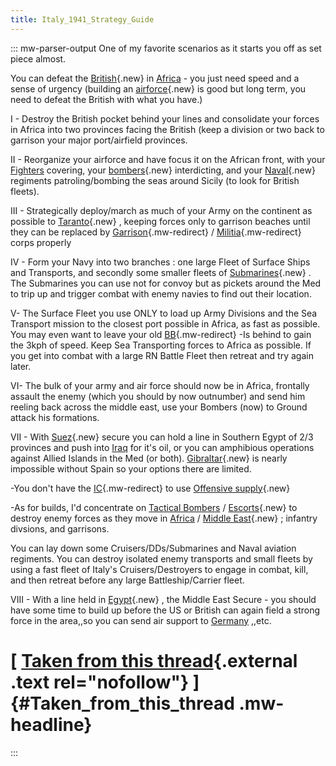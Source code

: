 ```yaml
---
title: Italy_1941_Strategy_Guide
---
```


::: mw-parser-output
One of my favorite scenarios as it starts you off as set piece almost.

You can defeat the
[British](/wiki/index.php?title=British&action=edit&redlink=1 "British (page does not exist)"){.new}
in [Africa](/wiki/Africa "Africa") - you just need speed and a sense of
urgency (building an
[airforce](/wiki/index.php?title=Airforce&action=edit&redlink=1 "Airforce (page does not exist)"){.new}
is good but long term, you need to defeat the British with what you
have.)

I - Destroy the British pocket behind your lines and consolidate your
forces in Africa into two provinces facing the British (keep a division
or two back to garrison your major port/airfield provinces.

II - Reorganize your airforce and have focus it on the African front,
with your [Fighters](/wiki/Fighters "Fighters") covering, your
[bombers](/wiki/index.php?title=Bombers&action=edit&redlink=1 "Bombers (page does not exist)"){.new}
interdicting, and your
[Naval](/wiki/index.php?title=Naval&action=edit&redlink=1 "Naval (page does not exist)"){.new}
regiments patroling/bombing the seas around Sicily (to look for British
fleets).

III - Strategically deploy/march as much of your Army on the continent
as possible to
[Taranto](/wiki/index.php?title=Taranto&action=edit&redlink=1 "Taranto (page does not exist)"){.new}
, keeping forces only to garrison beaches until they can be replaced by
[Garrison](/wiki/Garrison "Garrison"){.mw-redirect} /
[Militia](/wiki/Militia "Militia"){.mw-redirect} corps properly

IV - Form your Navy into two branches : one large Fleet of Surface Ships
and Transports, and secondly some smaller fleets of
[Submarines](/wiki/index.php?title=Submarines&action=edit&redlink=1 "Submarines (page does not exist)"){.new}
. The Submarines you can use not for convoy but as pickets around the
Med to trip up and trigger combat with enemy navies to find out their
location.

V- The Surface Fleet you use ONLY to load up Army Divisions and the Sea
Transport mission to the closest port possible in Africa, as fast as
possible. You may even want to leave your old
[BB](/wiki/BB "BB"){.mw-redirect} -Is behind to gain the 3kph of speed.
Keep Sea Transporting forces to Africa as possible. If you get into
combat with a large RN Battle Fleet then retreat and try again later.

VI- The bulk of your army and air force should now be in Africa,
frontally assault the enemy (which you should by now outnumber) and send
him reeling back across the middle east, use your Bombers (now) to
Ground attack his formations.

VII - With
[Suez](/wiki/index.php?title=Suez&action=edit&redlink=1 "Suez (page does not exist)"){.new}
secure you can hold a line in Southern Egypt of 2/3 provinces and push
into [Iraq](/wiki/Iraq "Iraq") for it\'s oil, or you can amphibious
operations against Allied Islands in the Med (or both).
[Gibraltar](/wiki/index.php?title=Gibraltar&action=edit&redlink=1 "Gibraltar (page does not exist)"){.new}
is nearly impossible without Spain so your options there are limited.

-You don\'t have the [IC](/wiki/IC "IC"){.mw-redirect} to use [Offensive
supply](/wiki/index.php?title=Offensive_supply&action=edit&redlink=1 "Offensive supply (page does not exist)"){.new}

-As for builds, I\'d concentrate on [Tactical
Bombers](/wiki/Tactical_Bombers "Tactical Bombers") /
[Escorts](/wiki/index.php?title=Escorts&action=edit&redlink=1 "Escorts (page does not exist)"){.new}
to destroy enemy forces as they move in [Africa](/wiki/Africa "Africa")
/ [Middle
East](/wiki/index.php?title=Middle_East&action=edit&redlink=1 "Middle East (page does not exist)"){.new}
; infantry divsions, and garrisons.

You can lay down some Cruisers/DDs/Submarines and Naval aviation
regiments. You can destroy isolated enemy transports and small fleets by
using a fast fleet of Italy\'s Cruisers/Destroyers to engage in combat,
kill, and then retreat before any large Battleship/Carrier fleet.

VIII - With a line held in
[Egypt](/wiki/index.php?title=Egypt&action=edit&redlink=1 "Egypt (page does not exist)"){.new}
, the Middle East Secure - you should have some time to build up before
the US or British can again field a strong force in the area,,so you can
send air support to [Germany](/wiki/Germany "Germany") ,,etc.

# [ [Taken from this thread](http://forum.paradoxplaza.com/forum/showthread.php?t=358160){.external .text rel="nofollow"} ]{#Taken_from_this_thread .mw-headline}

:::
